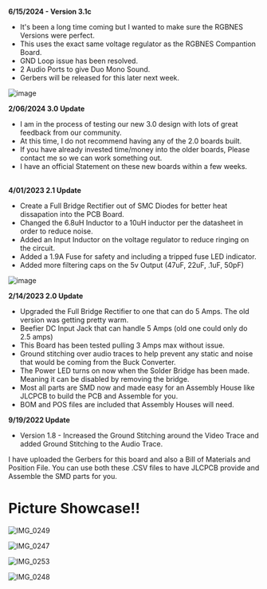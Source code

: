 
**6/15/2024 - Version 3.1c** <br>
- It's been a long time coming but I wanted to make sure the RGBNES Versions were perfect. <br>
- This uses the exact same voltage regulator as the RGBNES Compantion Board. <br>
- GND Loop issue has been resolved. <br>
- 2 Audio Ports to give Duo Mono Sound. <br>
- Gerbers will be released for this later next week. <br>

![image](https://github.com/ShawMerlin/NES-Power-Module-Redesign/assets/70423454/58c8878b-3d4e-4b5d-a789-e5c9d7a3947f)


**2/06/2024 3.0 Update** <br>
- I am in the process of testing our new 3.0 design with lots of great feedback from our community. <br>
- At this time, I do not recommend having any of the 2.0 boards built. <br>
- If you have already invested time/money into the older boards, Please contact me so we can work something out. <br>
- I have an official Statement on these new boards within a few weeks. <br>  <br>


**4/01/2023 2.1 Update**
- Create a Full Bridge Rectifier out of SMC Diodes for better heat dissapation into the PCB Board.
- Changed the 6.8uH Inductor to a 10uH inductor per the datasheet in order to reduce noise.
- Added an Input Inductor on the voltage regulator to reduce ringing on the circuit.
- Added a 1.9A Fuse for safety and including a tripped fuse LED indicator.
- Added more filtering caps on the 5v Output (47uF, 22uF, .1uF, 50pF)

![image](https://user-images.githubusercontent.com/70423454/229327264-134b7cf2-5151-47fe-b502-df62a01ec055.png)


**2/14/2023 2.0 Update**
- Upgraded the Full Bridge Rectifier to one that can do 5 Amps. The old version was getting pretty warm.
- Beefier DC Input Jack that can handle 5 Amps (old one could only do 2.5 amps)
- This Board has been tested pulling 3 Amps max without issue.
- Ground stitching over audio traces to help prevent any static and noise that would be coming from the Buck Converter.
- The Power LED turns on now when the Solder Bridge has been made. Meaning it can be disabled by removing the bridge.
- Most all parts are SMD now and made easy for an Assembly House like JLCPCB to build the PCB and Assemble for you.
- BOM and POS files are included that Assembly Houses will need.

**9/19/2022 Update**
- Version 1.8 - Increased the Ground Stitching around the Video Trace and added Ground Stitching to the Audio Trace.

I have uploaded the Gerbers for this board and also a Bill of Materials and Position File.
You can use both these .CSV files to have JLCPCB provide and Assemble the SMD parts for you.

# Picture Showcase!!

![IMG_0249](https://user-images.githubusercontent.com/70423454/179364663-a0c55e0e-c655-44df-aa56-60dbd48e1ca1.JPG)

![IMG_0247](https://user-images.githubusercontent.com/70423454/179364715-3eb0b7fd-7f62-46b9-8909-671c2c8192e6.JPG)

![IMG_0253](https://user-images.githubusercontent.com/70423454/179364775-fea9a326-a6ca-4d14-ba35-7a6c670ecfa7.JPG)

![IMG_0248](https://user-images.githubusercontent.com/70423454/179364731-f40d4218-21f4-47a5-adba-e601ad28afcb.JPG)
